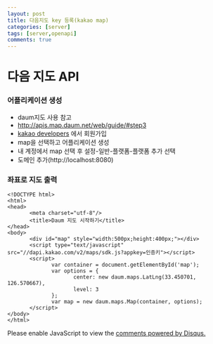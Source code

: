 ```yaml
---
layout: post
title: 다음지도 key 등록(kakao map)
categories: [server]
tags: [server,openapi]
comments: true
---
```


# 다음 지도 API
### 어플리케이션 생성
- daum지도 사용 참고
- http://apis.map.daum.net/web/guide/#step3
- [kakao developers](https://developers.kakao.com) 에서 회원가입
- map을 선택하고 어플리케이션 생성
- 내 계정에서 map 선택 후 설정-일반-플랫폼-플랫폼 추가 선택
- 도메인 추가(http://localhost:8080)

### 좌표로 지도 출력
~~~
<!DOCTYPE html>
<html>
<head>
       <meta charset="utf-8"/>
       <title>Daum 지도 시작하기</title>
</head>
<body>
       <div id="map" style="width:500px;height:400px;"></div>
       <script type="text/javascript"  src="//dapi.kakao.com/v2/maps/sdk.js?appkey=인증키"></script>
       <script>
              var container = document.getElementById('map');
              var options = {
                     center: new daum.maps.LatLng(33.450701, 126.570667),
                     level: 3
              };
              var map = new daum.maps.Map(container, options);
       </script>
</body>
</html>
~~~



<div id="disqus_thread"></div>
<script>

/**
*  RECOMMENDED CONFIGURATION VARIA*BLES: EDIT AND UNCOMMENT THE SECTION BELOW TO INSERT DYNAMIC VALUES FROM YOUR PLATFORM OR CMS.
*  LEARN WHY DEFINING THESE VARIABLES IS IMPORTANT: https://disqus.com/admin/universalcode/#configuration-variables*/
/*
var disqus_config = function () {
this.page.url = PAGE_URL;  // Replace PAGE_URL with your page's canonical URL variable
this.page.identifier = PAGE_IDENTIFIER; // Replace PAGE_IDENTIFIER with your page's unique identifier variable
};
*/
(function() { // DON'T EDIT BELOW THIS LINE
var d = document, s = d.createElement('script');
s.src = 'https://parkwonhui.disqus.com/embed.js';
s.setAttribute('data-timestamp', +new Date());
(d.head || d.body).appendChild(s);
})();
</script>
<noscript>Please enable JavaScript to view the <a href="https://disqus.com/?ref_noscript">comments powered by Disqus.</a></noscript>
                            